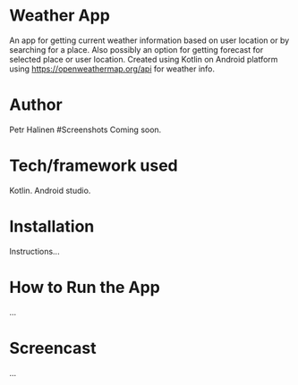 # Weather App
An app for getting current weather information based on user location or by searching for a place.
Also possibly an option for getting forecast for selected place or user location.
Created using Kotlin on Android platform using https://openweathermap.org/api for weather info.
# Author
Petr Halinen
#Screenshots
Coming soon.
# Tech/framework used
Kotlin. Android studio.
# Installation
Instructions...
# How to Run the App
...
# Screencast
...
